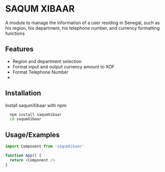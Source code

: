 
# SAQUM XIBAAR

A module to manage the information of a user residing in Senegal, such as his region, his department, his telephone number, and currency formatting functions

## Features

- Region and department selection
- Format input and output currency amount to XOF
- Format Telephone Number
- 


## Installation

Install saqumXibaar with npm

```bash
  npm install saqumXibaar
  cd saqumXibaar
```
    
## Usage/Examples

```javascript
import Component from 'saqumXibaar'

function App() {
  return <Component />
}
```

